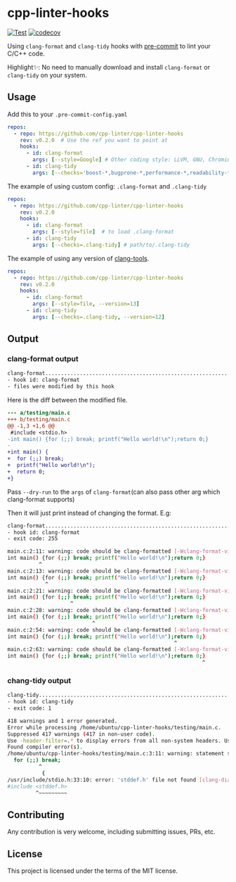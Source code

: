 # cpp-linter-hooks

[![Test](https://github.com/cpp-linter/cpp-linter-hooks/actions/workflows/test.yml/badge.svg)](https://github.com/cpp-linter/cpp-linter-hooks/actions/workflows/test.yml)
[![codecov](https://codecov.io/gh/cpp-linter/cpp-linter-hooks/branch/main/graph/badge.svg?token=L74Z3HZ4Y5)](https://codecov.io/gh/cpp-linter/cpp-linter-hooks)

Using `clang-format` and `clang-tidy` hooks with [pre-commit](https://pre-commit.com/) to lint your C/C++ code.

Highlight✨: No need to manually download and install `clang-format` or `clang-tidy` on your system.

## Usage

Add this to your `.pre-commit-config.yaml`

```yaml
repos:
  - repo: https://github.com/cpp-linter/cpp-linter-hooks
    rev: v0.2.0  # Use the ref you want to point at
    hooks:
      - id: clang-format
        args: [--style=Google] # Other coding style: LLVM, GNU, Chromium, Microsoft, Mozilla, WebKit.
      - id: clang-tidy
        args: [--checks='boost-*,bugprone-*,performance-*,readability-*,portability-*,modernize-*,clang-analyzer-*,cppcoreguidelines-*']
```

The example of using custom config: `.clang-format` and `.clang-tidy`

```yaml
repos:
  - repo: https://github.com/cpp-linter/cpp-linter-hooks
    rev: v0.2.0
    hooks:
      - id: clang-format
        args: [--style=file]  # to load .clang-format
      - id: clang-tidy
        args: [--checks=.clang-tidy] # path/to/.clang-tidy
```

The example of using any version of [clang-tools](https://github.com/cpp-linter/clang-tools-pip).

```yaml
repos:
  - repo: https://github.com/cpp-linter/cpp-linter-hooks
    rev: v0.2.0
    hooks:
      - id: clang-format
        args: [--style=file, --version=13]
      - id: clang-tidy
        args: [--checks=.clang-tidy, --version=12]
```

## Output

### clang-format output

```bash
clang-format.............................................................Failed
- hook id: clang-format
- files were modified by this hook
```

Here is the diff between the modified file.

```diff
--- a/testing/main.c
+++ b/testing/main.c
@@ -1,3 +1,6 @@
 #include <stdio.h>
-int main() {for (;;) break; printf("Hello world!\n");return 0;}
-
+int main() {
+  for (;;) break;
+  printf("Hello world!\n");
+  return 0;
+}
```

Pass `--dry-run` to the `args` of `clang-format`(can also pass other arg which clang-format supports)

Then it will just print instead of changing the format. E.g:

```bash
clang-format.............................................................Failed
- hook id: clang-format
- exit code: 255

main.c:2:11: warning: code should be clang-formatted [-Wclang-format-violations]
int main() {for (;;) break; printf("Hello world!\n");return 0;}
          ^
main.c:2:13: warning: code should be clang-formatted [-Wclang-format-violations]
int main() {for (;;) break; printf("Hello world!\n");return 0;}
            ^
main.c:2:21: warning: code should be clang-formatted [-Wclang-format-violations]
int main() {for (;;) break; printf("Hello world!\n");return 0;}
                    ^
main.c:2:28: warning: code should be clang-formatted [-Wclang-format-violations]
int main() {for (;;) break; printf("Hello world!\n");return 0;}
                           ^
main.c:2:54: warning: code should be clang-formatted [-Wclang-format-violations]
int main() {for (;;) break; printf("Hello world!\n");return 0;}
                                                     ^
main.c:2:63: warning: code should be clang-formatted [-Wclang-format-violations]
int main() {for (;;) break; printf("Hello world!\n");return 0;}
                                                              ^
```

### chang-tidy output

```bash
clang-tidy...............................................................Failed
- hook id: clang-tidy
- exit code: 1

418 warnings and 1 error generated.
Error while processing /home/ubuntu/cpp-linter-hooks/testing/main.c.
Suppressed 417 warnings (417 in non-user code).
Use -header-filter=.* to display errors from all non-system headers. Use -system-headers to display errors from system headers as well.
Found compiler error(s).
/home/ubuntu/cpp-linter-hooks/testing/main.c:3:11: warning: statement should be inside braces [readability-braces-around-statements]
  for (;;) break;
          ^
           {
/usr/include/stdio.h:33:10: error: 'stddef.h' file not found [clang-diagnostic-error]
#include <stddef.h>
         ^~~~~~~~~~
```

## Contributing

Any contribution is very welcome, including submitting issues, PRs, etc.

## License

This project is licensed under the terms of the MIT license.
